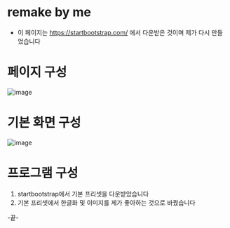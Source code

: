 # remake by me
- 이 페이지는 https://startbootstrap.com/ 에서 다운받은 것이며 제가 다시 만들었습니다


# 페이지 구성
![image](https://user-images.githubusercontent.com/101377686/180898807-d28d1c19-520c-471c-b525-7b719882cc74.png)

# 기본 화면 구성
![image](https://user-images.githubusercontent.com/101377686/180898899-826bdff1-7aee-4e44-b984-32ee21d59cd3.png)

# 프로그램 구성
1. startbootstrap에서 기본 프리셋을 다운받았습니다
2. 기본 프리셋에서 한글화 및 이미지를 제가 좋아하는 것으로 바꿨습니다

-끝-
